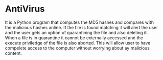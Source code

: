 # AntiVirus
It is a Python program that computes the MD5 hashes and compares with the malicious hashes online. If the file is found matching it will alert the user and the user gets an option of quarantining the file and also deleting it. When a file is in quarantine it cannot be externally accessed and the execute priviledge of the file is also aborted. This will allow user to have compelete access to the computer without worrying about ay malicious content.

